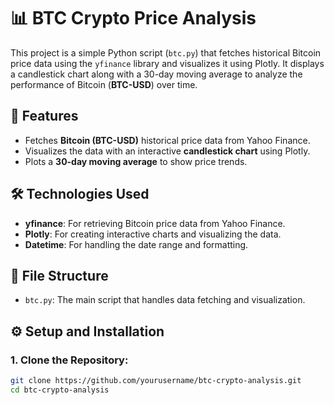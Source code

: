 # **📊 BTC Crypto Price Analysis**

This project is a simple Python script (`btc.py`) that fetches historical Bitcoin price data using the `yfinance` library and visualizes it using Plotly. It displays a candlestick chart along with a 30-day moving average to analyze the performance of Bitcoin (**BTC-USD**) over time.

## **🚀 Features**
- Fetches **Bitcoin (BTC-USD)** historical price data from Yahoo Finance.
- Visualizes the data with an interactive **candlestick chart** using Plotly.
- Plots a **30-day moving average** to show price trends.

## **🛠️ Technologies Used**
- **yfinance**: For retrieving Bitcoin price data from Yahoo Finance.
- **Plotly**: For creating interactive charts and visualizing the data.
- **Datetime**: For handling the date range and formatting.

## **📂 File Structure**
- `btc.py`: The main script that handles data fetching and visualization.

## **⚙️ Setup and Installation**

### **1. Clone the Repository:**
```bash
git clone https://github.com/yourusername/btc-crypto-analysis.git
cd btc-crypto-analysis

